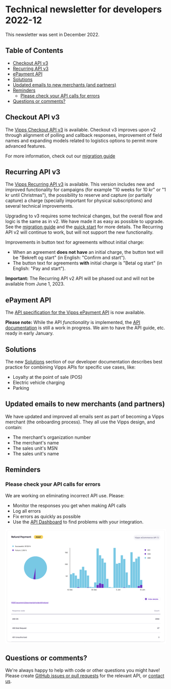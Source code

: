 <!-- START_METADATA
---
title: Technical newsletter for developers 2022-12
sidebar_label: 2022-12
sidebar_position: 67
pagination_next: null
pagination_prev: null
---
END_METADATA -->

# Technical newsletter for developers 2022-12

This newsletter was sent in December 2022.

<!-- START_COMMENT -->

## Table of Contents

* [Checkout API v3](#checkout-api-v3)
* [Recurring API v3](#recurring-api-v3)
* [ePayment API](#epayment-api)
* [Solutions](#solutions)
* [Updated emails to new merchants (and partners)](#updated-emails-to-new-merchants-and-partners)
* [Reminders](#reminders)
  * [Please check your API calls for errors](#please-check-your-api-calls-for-errors)
* [Questions or comments?](#questions-or-comments)

<!-- END_COMMENT -->

## Checkout API v3

The [Vipps Checkout API v3](https://vippsas.github.io/vipps-developer-docs/docs/APIs/checkout-api) is available. Checkout v3 improves upon v2 through alignment of polling and callback responses, improvement of field names and expanding models related to logistics options to permit more advanced features.

For more information, check out our [migration guide](https://vippsas.github.io/vipps-developer-docs/docs/APIs/checkout-api/vipps-checkout-api-migration-v3)

## Recurring API v3

The
[Vipps Recurring API v3](https://vippsas.github.io/vipps-developer-docs/docs/APIs/recurring-api)
is available. This version includes new and improved functionality for campaigns
(for example "10 weeks for 10 kr" or "1 kr until Christmas"),
the possibility to reserve and capture (or partially capture) a charge
(specially important for physical subscriptions) and several technical improvements.

Upgrading to v3 requires some technical changes, but the overall flow and logic
is the same as in v2. We have made it as easy as possible to upgrade.
See the
[migration guide]( https://vippsas.github.io/vipps-developer-docs/docs/APIs/recurring-api/v2-to-v3-migration-guide)
and the [quick start]( https://vippsas.github.io/vipps-developer-docs/docs/APIs/recurring-api/vipps-recurring-api-quick-start)
for more details. The Recurring API v2 will continue to work, but will not support the new functionality.

Improvements in button text for agreements without initial charge:
* When an agreement **does not have** an initial charge,
  the button text will be "Bekreft og start" (in English: "Confirm and start").
* The button text for agreements **with** initial charge is
  "Betal og start" (in English: "Pay and start").

**Important:** The Recurring API v2 API will be phased out and will not be available from June 1, 2023.

## ePayment API

The
[API specification for the Vipps ePayment API](https://vippsas.github.io/vipps-developer-docs/api/epayment)
is now available.

**Please note:** While the API _functionality_ is implemented, the
[API documentation](https://vippsas.github.io/vipps-developer-docs/docs/APIs/epayment-api)
is still a work in progress.
We aim to have the API guide, etc. ready in early January.

## Solutions

The new
[Solutions](https://vippsas.github.io/vipps-developer-docs/docs/vipps-solutions)
section of our developer documentation describes best practice for
combining Vipps APIs for specific use cases, like:

* Loyalty at the point of sale (POS)
* Electric vehicle charging
* Parking

## Updated emails to new merchants (and partners)

We have updated and improved all emails sent as part of becoming a Vipps
merchant (the onboarding process). They all use the Vipps design, and
contain:

* The merchant's organization number
* The merchant's name
* The sales unit's MSN
* The sales unit's name

## Reminders

### Please check your API calls for errors

We are working on eliminating incorrect API use. Please:

* Monitor the responses you get when making API calls
* Log all errors
* Fix errors as quickly as possible
* Use the
  [API Dashboard](../developer-resources/api-dashboard.md)
  to find problems with your integration.

![API Dashboard example](images/2021-02-api-dashboard-example.png)

## Questions or comments?

We're always happy to help with code or other questions you might have!
Please create [GitHub issues or pull requests](https://github.com/vippsas)
for the relevant API,
or [contact us](https://vippsas.github.io/vipps-developer-docs/docs/vipps-developers/contact).
